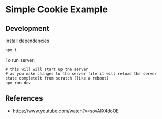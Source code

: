 # Simple Cookie Example

## Development
Install dependencies

```sh
npm i
```

To run server:

```
# this will will start up the server
# as you make changes to the server file it will reload the server state completelt from scratch (like a reboot)
npm run dev
```




## References
- https://www.youtube.com/watch?v=sovAIX4doOE
